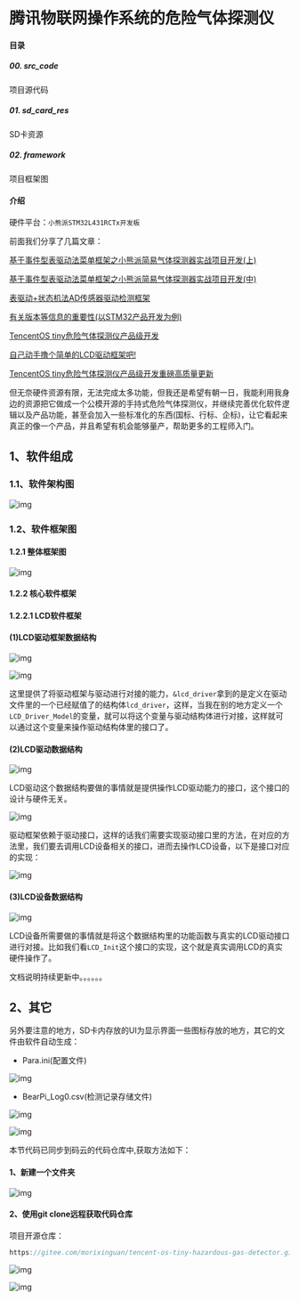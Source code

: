 # 腾讯物联网操作系统的危险气体探测仪

#### 目录

##### 00. src_code

项目源代码

##### 01. sd_card_res

SD卡资源

##### 02. framework

项目框架图

#### 介绍

硬件平台：```小熊派STM32L431RCTx开发板```

前面我们分享了几篇文章：

[基于事件型表驱动法菜单框架之小熊派简易气体探测器实战项目开发(上)](http://mp.weixin.qq.com/s?__biz=MzA3MjMzNTc4NA==&mid=2649001834&idx=1&sn=e8f4ee520328398c7791ff487a5ded12&chksm=870fc7adb0784ebbb61817309e503cd1cf170858ce7c291c63bb46808c48a6c144547f626462&scene=21#wechat_redirect)

[基于事件型表驱动法菜单框架之小熊派简易气体探测器实战项目开发(中)](http://mp.weixin.qq.com/s?__biz=MzA3MjMzNTc4NA==&mid=2649001954&idx=1&sn=b88e4057909af0303dfb021bca328266&chksm=870fc725b0784e33a52a61ee379688281cc2773a207622b15cf4dfafad5c96535dd2e4f4b226&scene=21#wechat_redirect)

[表驱动+状态机法AD传感器驱动检测框架](http://mp.weixin.qq.com/s?__biz=MzA3MjMzNTc4NA==&mid=2649002041&idx=1&sn=b33eac1c10a584523c5f7c5ad695c9cf&chksm=870fd8feb07851e8a66d4b9f146b87cb653625942217f5a8ff417c220fc2d212545baa470e6d&scene=21#wechat_redirect)

[有关版本等信息的重要性(以STM32产品开发为例)](http://mp.weixin.qq.com/s?__biz=MzA3MjMzNTc4NA==&mid=2649002172&idx=1&sn=55b5b31a1218c7e75867f66cce2dd557&chksm=870fd87bb078516d2bca305d1d7c4c420497d6f29b9599d3f9fc57671bab915dbc3710642208&scene=21#wechat_redirect)

[TencentOS tiny危险气体探测仪产品级开发](https://mp.weixin.qq.com/s/CVEUo7VqDfvVh2G7FYPdSQ)

[自己动手撸个简单的LCD驱动框架吧!](https://mp.weixin.qq.com/s/q4D1X0vSMqrUcGKHegkcCw)

[TencentOS tiny危险气体探测仪产品级开发重磅高质量更新](https://mp.weixin.qq.com/s/HJ19dNuedLz8bjh-f9HZZw)

但无奈硬件资源有限，无法完成太多功能，但我还是希望有朝一日，我能利用我身边的资源把它做成一个公模开源的手持式危险气体探测仪，并继续完善优化软件逻辑以及产品功能，甚至会加入一些标准化的东西(国标、行标、企标)，让它看起来真正的像一个产品，并且希望有机会能够量产，帮助更多的工程师入门。

## 1、软件组成

### 1.1、软件架构图

![img](https://imgconvert.csdnimg.cn/aHR0cHM6Ly9tbWJpei5xcGljLmNuL21tYml6X3BuZy9TWWljZUpLNzhDSThMRHhEZFZKWDBPWnN6NElvMFg2NmVRU2liRERlRExoNWxxbzZVenJjUmc4dnFKbVc1MkhQZkR3dDhGNFpDQ2VrME4wdkRkdjNMb21nLzY0MA?x-oss-process=image/format,png)

### 1.2、软件框架图

#### 1.2.1 整体框架图

![img](https://imgconvert.csdnimg.cn/aHR0cHM6Ly9tbWJpei5xcGljLmNuL21tYml6X2pwZy9TWWljZUpLNzhDSThicXZmaDA0dzRFNWx3S1pITzgwQVRPY2ZxZEFQN28wRm9KU2pEMnYxQVBvSWljUXliV01WdUZwV2RHb0JJM2J2dkhOME1uZWJOTGpBLzY0MA?x-oss-process=image/format,png)

#### 1.2.2 核心软件框架

#### 1.2.2.1 LCD软件框架

#### (1)LCD驱动框架数据结构

![img](https://imgconvert.csdnimg.cn/aHR0cHM6Ly9tbWJpei5xcGljLmNuL21tYml6X3BuZy9TWWljZUpLNzhDSWliUWxWTDl5V1FtMnN3dVZJbUlxZGhNZTBicE5McGlhUDJRNHNUVWlhRUd1SGlibm1razlwckpBb1Q4eGI0MTVRd2hTV3BQNXppYTQyWHFRZy82NDA?x-oss-process=image/format,png)

![img](https://imgconvert.csdnimg.cn/aHR0cHM6Ly9tbWJpei5xcGljLmNuL21tYml6X3BuZy9TWWljZUpLNzhDSWliUWxWTDl5V1FtMnN3dVZJbUlxZGhNaFpqQTJpY0plSjZPZkZIWkxFM29pYUJOUVk1ZzBxT0NBcEgzWEV4am5RdGliQ0hQMVVpY1ZzVHdxdy82NDA?x-oss-process=image/format,png)

这里提供了将驱动框架与驱动进行对接的能力，`&lcd_driver`拿到的是定义在驱动文件里的一个已经赋值了的结构体`lcd_driver`，这样，当我在别的地方定义一个`LCD_Driver_Model`的变量，就可以将这个变量与驱动结构体进行对接，这样就可以通过这个变量来操作驱动结构体里的接口了。

#### (2)LCD驱动数据结构

![img](https://imgconvert.csdnimg.cn/aHR0cHM6Ly9tbWJpei5xcGljLmNuL21tYml6X3BuZy9TWWljZUpLNzhDSWliUWxWTDl5V1FtMnN3dVZJbUlxZGhNMmljQ1VsSUhyUWljMnE3Sldzbm1BTVhpYVB5dTE2VGt3V3FPdkNCMGxDUkZWYXVGZFp6VXRMSDVnLzY0MA?x-oss-process=image/format,png)

LCD驱动这个数据结构要做的事情就是提供操作LCD驱动能力的接口，这个接口的设计与硬件无关。

![img](https://imgconvert.csdnimg.cn/aHR0cHM6Ly9tbWJpei5xcGljLmNuL21tYml6X3BuZy9TWWljZUpLNzhDSWliUWxWTDl5V1FtMnN3dVZJbUlxZGhNN3dFV2hlWkZDVVNhOUdhN1BUMmVNcVZkMTdWd1FpYXBtS1F5SURnTG9TVjBxN0xrak5rUzd4Zy82NDA?x-oss-process=image/format,png)

驱动框架依赖于驱动接口，这样的话我们需要实现驱动接口里的方法，在对应的方法里，我们要去调用LCD设备相关的接口，进而去操作LCD设备，以下是接口对应的实现：

![img](https://imgconvert.csdnimg.cn/aHR0cHM6Ly9tbWJpei5xcGljLmNuL21tYml6X3BuZy9TWWljZUpLNzhDSWliUWxWTDl5V1FtMnN3dVZJbUlxZGhNZ3hhYXFwZVZFUG5pYTdpY2ljbW9zajZQbzBQZzNvYXEyN1hpYzV6MkJCRTZGR3pDRTdZWGRla1NpYncvNjQw?x-oss-process=image/format,png)

#### (3)LCD设备数据结构

![img](https://imgconvert.csdnimg.cn/aHR0cHM6Ly9tbWJpei5xcGljLmNuL21tYml6X3BuZy9TWWljZUpLNzhDSWliUWxWTDl5V1FtMnN3dVZJbUlxZGhNT3NkZFk1NVZzMWthamxPam5tczdIM3BwWHVaaDVNMHIxZTd1b3hNanJpYVZkaWM2aWJQSlo1aWJtQS82NDA?x-oss-process=image/format,png)

LCD设备所需要做的事情就是将这个数据结构里的功能函数与真实的LCD驱动接口进行对接。比如我们看`LCD_Init`这个接口的实现，这个就是真实调用LCD的真实硬件操作了。





文档说明持续更新中。。。。。。





## 2、其它

另外要注意的地方，SD卡内存放的UI为显示界面一些图标存放的地方，其它的文件由软件自动生成：

- Para.ini(配置文件)

![img](https://imgconvert.csdnimg.cn/aHR0cHM6Ly9tbWJpei5xcGljLmNuL21tYml6X3BuZy9TWWljZUpLNzhDSThMRHhEZFZKWDBPWnN6NElvMFg2NmV4STVPdWIzSkFPcEVxRmFucGZUTWZtVnB1RXB5bDBjaWNZZ3F5RGJEM05OYUNpYUV3RXB3b0R3Zy82NDA?x-oss-process=image/format,png)

- BearPi_Log0.csv(检测记录存储文件)

![img](https://imgconvert.csdnimg.cn/aHR0cHM6Ly9tbWJpei5xcGljLmNuL21tYml6X3BuZy9TWWljZUpLNzhDSThMRHhEZFZKWDBPWnN6NElvMFg2NmV6d0NrQ2p2MVJLaWFEYWJQVXhVOGtLUjM1eHNCRXAxbDlScUc1cFlPVkpwcW50VzhRRmEzeUdBLzY0MA?x-oss-process=image/format,png)

![img](https://imgconvert.csdnimg.cn/aHR0cHM6Ly9tbWJpei5xcGljLmNuL21tYml6X3BuZy9TWWljZUpLNzhDSThMRHhEZFZKWDBPWnN6NElvMFg2NmVqYlFCNkZwcUZuMWRMTnFtblFFRHREb1RzaHlFZ05YbHRZT2czVGlhb2s5TE5DQXNZRUZXeG1BLzY0MA?x-oss-process=image/format,png)

本节代码已同步到码云的代码仓库中,获取方法如下：

#### 1、新建一个文件夹

![img](https://imgconvert.csdnimg.cn/aHR0cHM6Ly9tbWJpei5xcGljLmNuL21tYml6X3BuZy9TWWljZUpLNzhDSTlCSmlibTh1aWNGbFNpYmljRjUxV0dQbGJsVjN1MHdBM2FFTzEzenZuU1JzRUxtUXhRMlVFaENGN0tGWWpBcXEyRncwc21ueFFudDBpYnBoQS82NDA?x-oss-process=image/format,png)

#### 2、使用git clone远程获取代码仓库

项目开源仓库：

```go
https://gitee.com/morixinguan/tencent-os-tiny-hazardous-gas-detector.git
```

![img](https://imgconvert.csdnimg.cn/aHR0cHM6Ly9tbWJpei5xcGljLmNuL21tYml6X3BuZy9TWWljZUpLNzhDSTlCSmlibTh1aWNGbFNpYmljRjUxV0dQbGJsMEZpYmlhaDlTSXFWYmhETkRVcXRxTVcybmtTR3hpYWFuWjlFOFRQV3k5YlFhVU41c3BFU3VpYkZhZy82NDA?x-oss-process=image/format,png)

![img](https://imgconvert.csdnimg.cn/aHR0cHM6Ly9tbWJpei5xcGljLmNuL21tYml6X3BuZy9TWWljZUpLNzhDSTlCSmlibTh1aWNGbFNpYmljRjUxV0dQbGJsNVlDakVCRkpSMWhraWFEbk9HZ205YkdBb1dCS1k2TnFXSGVEMHljc09sQWExMDBUT2RqQ2toZy82NDA?x-oss-process=image/format,png)